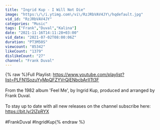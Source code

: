 ```yaml
---
title: "Ingrid Kup - I Will Not Die"
image: "https:\/\/i.ytimg.com\/vi\/RzJRbVAV4JY\/hqdefault.jpg"
vid_id: "RzJRbVAV4JY"
categories: "Music"
tags: ["Frank","Duval","Kalina"]
date: "2021-11-16T14:11:28+03:00"
vid_date: "2021-07-02T08:00:06Z"
duration: "PT3M50S"
viewcount: "85342"
likeCount: "1379"
dislikeCount: "27"
channel: "Frank Duval"
---
```

{% raw %}Full Playlist: <a rel="nofollow" target="blank" href="https://www.youtube.com/playlist?list=PLFN1SozuYyMpQFZYVrQjENbcbArIITt3F">https://www.youtube.com/playlist?list=PLFN1SozuYyMpQFZYVrQjENbcbArIITt3F</a><br /><br />From the 1982 album 'Feel Me', by Ingrid Kup, produced and arranged by Frank Duval. <br /><br />To stay up to date with all new releases on the channel subscribe here:<br /><a rel="nofollow" target="blank" href="https://bit.ly/2IZpRYX">https://bit.ly/2IZpRYX</a><br /><br />#FrankDuval #IngridKup{% endraw %}
